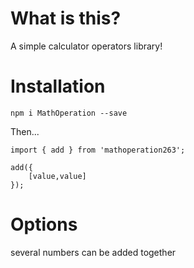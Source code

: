 # What is this?

A simple calculator operators library!

# Installation

`npm i MathOperation --save`

Then...

```
import { add } from 'mathoperation263';

add({
    [value,value]
});

```

# Options

several numbers can be added together


